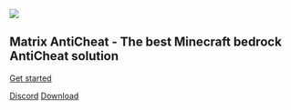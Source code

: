 <img src='https://raw.githubusercontent.com/jasonlaubb/Matrix-AntiCheat/main/.github/PRIVATE_DATA/title.png'></img>

## Matrix AntiCheat - The best Minecraft bedrock AntiCheat solution

[Get started](README.md)

[Discord](https://discord.gg/CqZGXeRKPJ)
[Download](https://github.com/jasonlaubb/Matrix-AntiCheat/releases/latest)